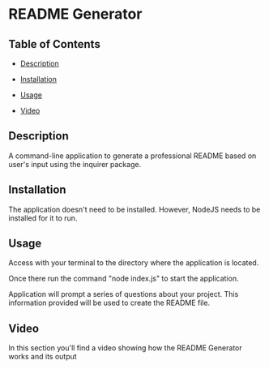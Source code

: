 # README Generator

## Table of Contents
* [Description](#Description)

* [Installation](#Installation)

* [Usage](#Usage)

* [Video](#Video)

## Description
A command-line application to generate a professional README based on user's input using the inquirer package.

## Installation
The application doesn't need to be installed. However, NodeJS needs to be installed for it to run.

## Usage
Access with your terminal to the directory where the application is located.

Once there run the command "node index.js" to start the application.

Application will prompt a series of questions about your project. This information provided will be used to create the README file.

## Video
In this section you'll find a video showing how the README Generator works and its output